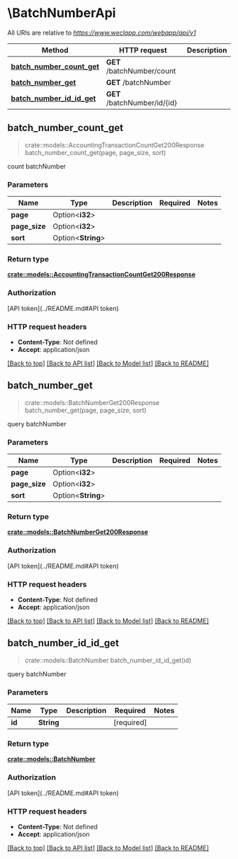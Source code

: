 # \BatchNumberApi

All URIs are relative to *https://www.weclapp.com/webapp/api/v1*

Method | HTTP request | Description
------------- | ------------- | -------------
[**batch_number_count_get**](BatchNumberApi.md#batch_number_count_get) | **GET** /batchNumber/count | 
[**batch_number_get**](BatchNumberApi.md#batch_number_get) | **GET** /batchNumber | 
[**batch_number_id_id_get**](BatchNumberApi.md#batch_number_id_id_get) | **GET** /batchNumber/id/{id} | 



## batch_number_count_get

> crate::models::AccountingTransactionCountGet200Response batch_number_count_get(page, page_size, sort)


count batchNumber

### Parameters


Name | Type | Description  | Required | Notes
------------- | ------------- | ------------- | ------------- | -------------
**page** | Option<**i32**> |  |  |
**page_size** | Option<**i32**> |  |  |
**sort** | Option<**String**> |  |  |

### Return type

[**crate::models::AccountingTransactionCountGet200Response**](_accountingTransaction_count_get_200_response.md)

### Authorization

[API token](../README.md#API token)

### HTTP request headers

- **Content-Type**: Not defined
- **Accept**: application/json

[[Back to top]](#) [[Back to API list]](../README.md#documentation-for-api-endpoints) [[Back to Model list]](../README.md#documentation-for-models) [[Back to README]](../README.md)


## batch_number_get

> crate::models::BatchNumberGet200Response batch_number_get(page, page_size, sort)


query batchNumber

### Parameters


Name | Type | Description  | Required | Notes
------------- | ------------- | ------------- | ------------- | -------------
**page** | Option<**i32**> |  |  |
**page_size** | Option<**i32**> |  |  |
**sort** | Option<**String**> |  |  |

### Return type

[**crate::models::BatchNumberGet200Response**](_batchNumber_get_200_response.md)

### Authorization

[API token](../README.md#API token)

### HTTP request headers

- **Content-Type**: Not defined
- **Accept**: application/json

[[Back to top]](#) [[Back to API list]](../README.md#documentation-for-api-endpoints) [[Back to Model list]](../README.md#documentation-for-models) [[Back to README]](../README.md)


## batch_number_id_id_get

> crate::models::BatchNumber batch_number_id_id_get(id)


query batchNumber

### Parameters


Name | Type | Description  | Required | Notes
------------- | ------------- | ------------- | ------------- | -------------
**id** | **String** |  | [required] |

### Return type

[**crate::models::BatchNumber**](batchNumber.md)

### Authorization

[API token](../README.md#API token)

### HTTP request headers

- **Content-Type**: Not defined
- **Accept**: application/json

[[Back to top]](#) [[Back to API list]](../README.md#documentation-for-api-endpoints) [[Back to Model list]](../README.md#documentation-for-models) [[Back to README]](../README.md)


